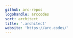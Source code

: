 ```yaml
---
github: arc-repos
logohandle: arccodes
sort: architect
title: '.architect'
website: 'https://arc.codes/'
---
```

